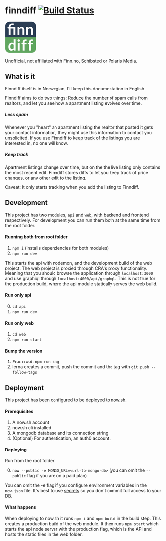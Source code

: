 # finndiff [![Build Status](https://travis-ci.org/karl-run/finndiff.svg?branch=master)](https://travis-ci.org/karl-run/finndiff)

<img src="packages/web/src/img/logo.png" alt="Finndiff logo" width="100px" height="100px">

Unofficial, not affiliated with Finn.no, Schibsted or Polaris Media.

## What is it

Finndiff itself is in Norwegian, I'll keep this documentation in English.

Finndiff aims to do two things: Reduce the number of spam calls from realtors, and let you see how a apartment listing evolves over time.

##### Less spam
Whenever you "heart" an apartment listing the realtor that posted it gets your contact information, they might use this information to 
contact you unsolicited. If you use Finndiff to keep track of the listings you are interested in, no one will know.

##### Keep track
Apartment listings change over time, but on the the live listing only contains the most recent edit. Finndiff stores diffs to let you keep track of price changes, or any other edit to the listing.

Caveat: It only starts tracking when you add the listing to Finndiff.

## Development

This project has two modules, `api` and `web`, with backend and frontend respectively. For development you can run them both at the same time from the root folder.

#### Running both from root folder
1. `npm i` (installs dependencies for both modules)
2. `npm run dev`

This starts the api with nodemon, and the development build of the web project. The web project is proxied through CRA's [proxy](https://github.com/facebookincubator/create-react-app/blob/master/packages/react-scripts/template/README.md#proxying-api-requests-in-development) functionality. Meaning that you should browse the application through `localhost:3000` and use graphiql through `localhost:4000/api/graphql`. This is not true for the production build, where the api module statically serves the web build.

#### Run only api
0. `cd api`
1. `npm run dev`

#### Run only web
1. `cd web`
2. `npm run start`

#### Bump the version
1. From root: `npm run tag`
2. lerna creates a commit, push the commit and the tag with `git push --follow-tags`

## Deployment

This project has been configured to be deployed to [now.sh](https:now.sh).

#### Prerequisites

1. A now.sh account
2. now.sh cli installed
3. A mongodb database and its connection string
4. (Optional) For authentication, an auth0 account.

#### Deploying

Run from the root folder

0. `now --public -e MONGO_URL=<url-to-mongo-db>` (you can omit the `--public` flag if you are on a paid plan)

You can omit the -e flag if you configure environment variables in the `now.json` file. It's best to use [secrets](https://zeit.co/docs/features/env-and-secrets#securing-env-variables-using-secrets) so you don't commit full access to your DB.

#### What happens

When deploying to now.sh it runs `npm i` and `npm build` in the build step. This creates a production build of the web module. It then runs `npm start` which starts the api node server with the production flag, which is the API and hosts the static files in the web folder.
